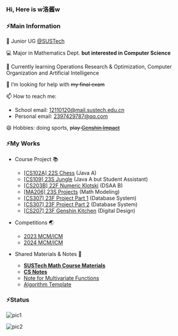 ### Hi, Here is w洛酱w

### ⚡Main Information

🏫 Junior UG [@SUSTech](https://www.sustech.edu.cn/)

💻 Major in Mathematics Dept. **but interested in Computer Science**

🌱 Currently learning Operations Research & Optimization, Computer Organization and Artificial Intelligence

🤔 I’m looking for help with ~~my final exam~~

📫 How to reach me: 

- School email: 12110120@mail.sustech.edu.cn
- Personal email: 2397429787@qq.com

😄 Hobbies: doing sports, ~~play [Genshin Impact](https://ys.mihoyo.com/)~~




### ⚡My Works

- Course Project 📚
  - [[CS102A] 22S Chess](https://github.com/wLUOw/Chess) (Java A)
  - [[CS109] 23S Jungle](https://github.com/wLUOw/Jungle) (Java A but Student Assistant)
  - [[CS203B] 22F Numeric Klotski](https://github.com/wLUOw/Numeric_Klotski) (DSAA B)
  - [[MA206] 23S Projects](https://github.com/wLUOw/MA206-MM-Projects) (Math Modeling)
  - [[CS307] 23F Project Part 1](https://github.com/wLUOw/CS307_23F_Project_Part1) (Database System)
  - [[CS307] 23F Project Part 2](https://github.com/wLUOw/CS307_23F_Project_Part2) (Database System)
  - [[CS207] 23F Genshin Kitchen](https://github.com/wLUOw/CS207_23F_Project_GenshinKitchen) (Digital Design)

- Competitions 🌏
  - [2023 MCM/ICM](https://github.com/wLUOw/2023_MCM-ICM)
  - [2024 MCM/ICM](https://github.com/wLUOw/2024_MCM-ICM)
- Shared Materials & Notes 🔑
  - [**SUSTech Math Course Materials**](https://github.com/wLUOw/SUSTech_Math_Course_Materials)
  - [**CS Notes**](https://github.com/wLUOw/CS_Notes)
  - [Note for Multivariate Functions](https://github.com/wLUOw/Introduction_to_Multivariate_Functions)
  - [Algorithm Template](https://github.com/wLUOw/CodeRepo)




### ⚡Status

![pic1](https://github-readme-stats.vercel.app/api?username=wLUOw&show_icons=true&count_private=true) 

![pic2](https://github-readme-stats.vercel.app/api/top-langs/?username=wLUOw&layout=compact&hide=VHDL)

